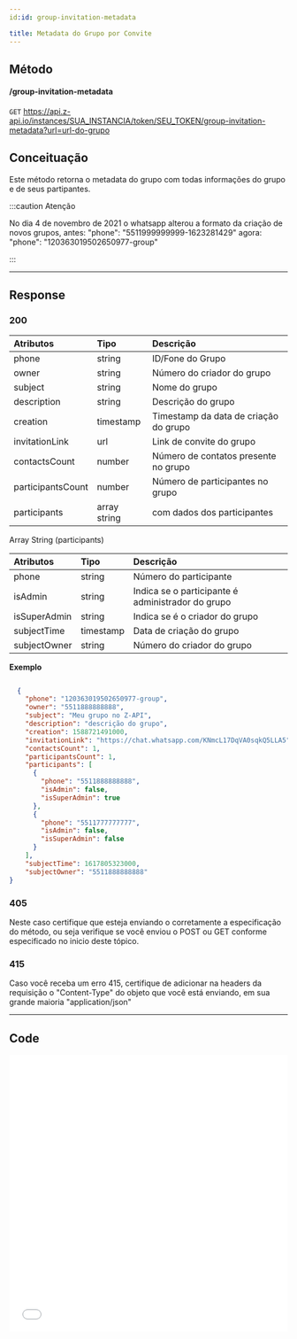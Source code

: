 ```yaml
---
id:id: group-invitation-metadata

title: Metadata do Grupo por Convite
---
```


## Método

#### /group-invitation-metadata

`GET` https://api.z-api.io/instances/SUA_INSTANCIA/token/SEU_TOKEN/group-invitation-metadata?url=url-do-grupo

## Conceituação

Este método retorna o metadata do grupo com todas informações do grupo e de seus partipantes.

:::caution Atenção

No dia 4 de novembro de 2021 o whatsapp alterou a formato da criação de novos grupos, antes: "phone": "5511999999999-1623281429" agora: "phone": "120363019502650977-group"

:::

---

## Response

### 200

| Atributos    | Tipo         | Descrição                             |
| :----------- | :----------- | :------------------------------------ |
| phone        | string       | ID/Fone do Grupo                      |
| owner        | string       | Número do criador do grupo            |
| subject      | string       | Nome do grupo                         |
| description  | string       | Descrição do grupo                    |
| creation     | timestamp    | Timestamp da data de criação do grupo |
| invitationLink    | url         | Link de convite do grupo              |
| contactsCount     | number      | Número de contatos presente no grupo  |
| participantsCount | number      | Número de participantes no grupo      |
| participants      | array string| com dados dos participantes           |

Array String (participants)

| Atributos    | Tipo   | Descrição                                         |
| :----------- | :----- | :------------------------------------------------ |
| phone        | string | Número do participante                            |
| isAdmin      | string | Indica se o participante é administrador do grupo |
| isSuperAdmin | string | Indica se é o criador do grupo                    |
| subjectTime  | timestamp | Data de criação do grupo                    |
| subjectOwner | string | Número do criador do grupo                     |


<!-- | short        | string | Nome curto do participante                        |
| name         | string | Nome do participante                              | -->

**Exemplo**

```json

  {
    "phone": "120363019502650977-group",
    "owner": "5511888888888",
    "subject": "Meu grupo no Z-API",
    "description": "descrição do grupo",
    "creation": 1588721491000,
    "invitationLink": "https://chat.whatsapp.com/KNmcL17DqVA0sqkQ5LLA5",
    "contactsCount": 1,
    "participantsCount": 1,
    "participants": [
      {
        "phone": "5511888888888",
        "isAdmin": false,
        "isSuperAdmin": true
      },
      {
        "phone": "5511777777777",
        "isAdmin": false,
        "isSuperAdmin": false
      }
    ],
    "subjectTime": 1617805323000,
    "subjectOwner": "5511888888888"
}

```

### 405

Neste caso certifique que esteja enviando o corretamente a especificação do método, ou seja verifique se você enviou o POST ou GET conforme especificado no inicio deste tópico.

### 415

Caso você receba um erro 415, certifique de adicionar na headers da requisição o "Content-Type" do objeto que você está enviando, em sua grande maioria "application/json"

---

## Code

<iframe src="//api.apiembed.com/?source=https://raw.githubusercontent.com/Z-API/z-api-docs/main/json-examples/get-group-invitation-metadata.json&targets=all" frameborder="0" scrolling="no" width="100%" height="500px" seamless></iframe>
